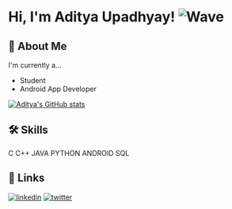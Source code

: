 
# Hi, I'm Aditya Upadhyay! ![Wave](https://raw.githubusercontent.com/nixin72/nixin72/master/wave.gif)


## 🚀 About Me
I'm currently a...
* Student
* Android App Developer

[![Aditya's GitHub stats](https://github-readme-stats.vercel.app/api?username=adiupd123)](https://github.com/anuraghazra/github-readme-stats)
## 🛠 Skills
C C++ JAVA PYTHON ANDROID SQL 
## 🔗 Links
<!-- [![portfolio](https://img.shields.io/badge/my_portfolio-000?style=for-the-badge&logo=ko-fi&logoColor=white)](https://katherineoelsner.com/) -->
[![linkedin](https://img.shields.io/badge/linkedin-0A66C2?style=for-the-badge&logo=linkedin&logoColor=white)](https://linkedin.com/in/aditya-upadhyay1/)
[![twitter](https://img.shields.io/badge/twitter-1DA1F2?style=for-the-badge&logo=twitter&logoColor=white)](https://twitter.com/adityaupd123)

